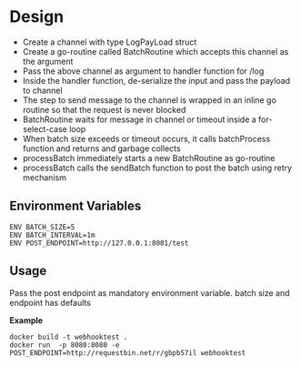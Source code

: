 # Design
- Create a channel with type LogPayLoad struct
- Create a go-routine called BatchRoutine which accepts this channel as the argument
- Pass the above channel as argument to handler function for /log
- Inside the handler function, de-serialize the input and pass the payload to channel 
- The step to send message to the channel is wrapped in an inline go routine so that the request is never blocked
- BatchRoutine waits for message in channel or timeout inside a for-select-case loop
- When batch size exceeds or timeout occurs, it calls batchProcess function and returns and garbage collects
- processBatch immediately starts a new BatchRoutine as go-routine
- processBatch calls the sendBatch function to post the batch using retry mechanism

## Environment Variables

```shell
ENV BATCH_SIZE=5
ENV BATCH_INTERVAL=1m
ENV POST_ENDPOINT=http://127.0.0.1:8081/test
```

## Usage

Pass the post endpoint as mandatory environment variable. batch size and endpoint has defaults

**Example**
```shell
docker build -t webhooktest .
docker run  -p 8080:8080 -e POST_ENDPOINT=http://requestbin.net/r/gbpb57il webhooktest 
```


